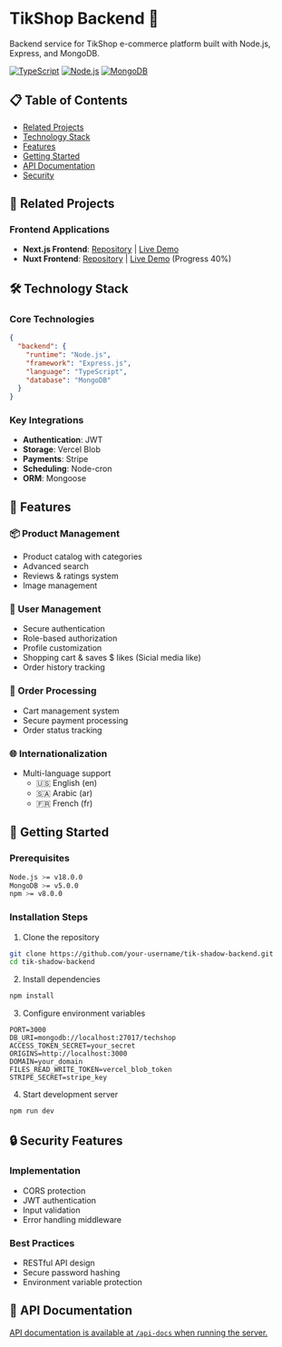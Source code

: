 # TikShop Backend 🚀

Backend service for TikShop e-commerce platform built with Node.js, Express, and MongoDB.

[![TypeScript](https://img.shields.io/badge/TypeScript-007ACC?logo=typescript&logoColor=white)](https://www.typescriptlang.org/)
[![Node.js](https://img.shields.io/badge/Node.js-43853D?logo=node.js&logoColor=white)](https://nodejs.org/)
[![MongoDB](https://img.shields.io/badge/MongoDB-47A248?logo=mongodb&logoColor=white)](https://www.mongodb.com/)

## 📋 Table of Contents

- [Related Projects](#-related-projects)
- [Technology Stack](#-technology-stack)
- [Features](#-features)
- [Getting Started](#-getting-started)
- [API Documentation](#-api-documentation)
- [Security](#-security)

## 🔗 Related Projects

### Frontend Applications

- **Next.js Frontend**: [Repository](https://github.com/DavidMeseha/allInOne-myShop-Front) | [Live Demo](https://techshop-commerce.vercel.app/)
- **Nuxt Frontend**: [Repository](https://github.com/DavidMeseha/myshop-nuxt) | [Live Demo](https://myshop-nuxt.vercel.app/) (Progress 40%)

## 🛠️ Technology Stack

### Core Technologies

```json
{
  "backend": {
    "runtime": "Node.js",
    "framework": "Express.js",
    "language": "TypeScript",
    "database": "MongoDB"
  }
}
```

### Key Integrations

- **Authentication**: JWT
- **Storage**: Vercel Blob
- **Payments**: Stripe
- **Scheduling**: Node-cron
- **ORM**: Mongoose

## 🎯 Features

### 📦 Product Management

- Product catalog with categories
- Advanced search
- Reviews & ratings system
- Image management

### 👥 User Management

- Secure authentication
- Role-based authorization
- Profile customization
- Shopping cart & saves $ likes (Sicial media like)
- Order history tracking

### 🛒 Order Processing

- Cart management system
- Secure payment processing
- Order status tracking

### 🌐 Internationalization

- Multi-language support
  - 🇺🇸 English (en)
  - 🇸🇦 Arabic (ar)
  - 🇫🇷 French (fr)

## 🚀 Getting Started

### Prerequisites

```bash
Node.js >= v18.0.0
MongoDB >= v5.0.0
npm >= v8.0.0
```

### Installation Steps

1. Clone the repository

```bash
git clone https://github.com/your-username/tik-shadow-backend.git
cd tik-shadow-backend
```

2. Install dependencies

```bash
npm install
```

3. Configure environment variables

```env
PORT=3000
DB_URI=mongodb://localhost:27017/techshop
ACCESS_TOKEN_SECRET=your_secret
ORIGINS=http://localhost:3000
DOMAIN=your_domain
FILES_READ_WRITE_TOKEN=vercel_blob_token
STRIPE_SECRET=stripe_key
```

4. Start development server

```bash
npm run dev
```

## 🔒 Security Features

### Implementation

- CORS protection
- JWT authentication
- Input validation
- Error handling middleware

### Best Practices

- RESTful API design
- Secure password hashing
- Environment variable protection

## 📖 API Documentation

[API documentation is available at `/api-docs` when running the server.](https://techshop-ecommerce-backend-production.up.railway.app/api-docs)
